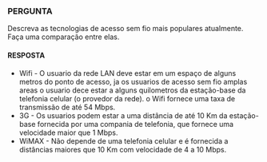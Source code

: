 ### PERGUNTA

Descreva as tecnologias de acesso sem fio mais populares atualmente. Faça uma comparação entre elas.

#### RESPOSTA

- Wifi - O usuario da rede LAN deve estar em um espaço de alguns metros do ponto de acesso, ja os usuarios de acesso sem fio amplas areas o usuario dece estar a alguns quilometros da estação-base da telefonia celular (o provedor da rede). o Wifi fornece uma taxa de transmissão de até 54 Mbps.
- 3G - Os usuarios podem estar a uma distância de até 10 Km da estação-base fornecida por uma compania de telefonia, que fornece uma velocidade maior que 1 Mbps.
- WiMAX - Não depende de uma telefonia celular e é fornecida a distâncias maiores que 10 Km com velocidade de 4 a 10 Mbps.
